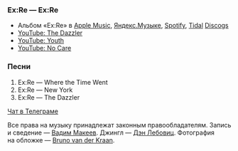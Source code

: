 ### Ex:Re — Ex:Re

- Альбом «Ex:Re» в
	[Apple Music](https://music.apple.com/album/1441561289),
	[Яндекс.Музыке](https://music.yandex.ru/album/6114275),
	[Spotify](https://open.spotify.com/album/2IqxhUj2RO1QwWjEbUCuvL),
	[Tidal](https://tidal.com/browse/album/243647643)
	[Discogs](https://www.discogs.com/master/1465010)
- [YouTube: The Dazzler](https://youtu.be/-ZYG7xGf-ag)
- [YouTube: Youth](https://youtu.be/2QT5eGHCJdE)
- [YouTube: No Care](https://youtu.be/FZCZG5pwQGk)

### Песни

1. Ex:Re — Where the Time Went
2. Ex:Re — New York
3. Ex:Re — The Dazzler

[Чат в Телеграме](https://t.me/oh_lp_chat)

Все права на музыку принадлежат законным правообладателям.
Запись и сведение — [Вадим Макеев](https://twitter.com/pepelsbey).
Джингл — [Дэн Лебовиц](https://www.youtube.com/channel/UC38A5qHrlc_Zgua7vL4b96w).
Фотография на обложке — [Bruno van der Kraan](https://unsplash.com/photos/i4rOpdj444c).
